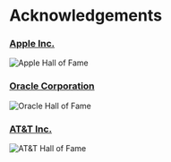 # Acknowledgements

### [Apple Inc.](https://support.apple.com/en-in/HT201536)
![Apple Hall of Fame](https://github.com/mdisrail2468/Acknowledgements/blob/master/POC/Apple_HOF.png)

### [Oracle Corporation](https://www.oracle.com/technetwork/security-advisory/cpuapr2018-3678067.html)
![Oracle Hall of Fame](https://github.com/mdisrail2468/Acknowledgements/blob/master/POC/Oracle_HOF.png)

### [AT&T Inc.](https://bugbounty.att.com/hof.php)
![AT&T Hall of Fame](https://github.com/mdisrail2468/Acknowledgements/blob/master/POC/AT%26T_HOF.png)
